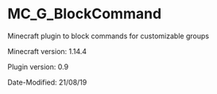 # MC_G_BlockCommand
Minecraft plugin to block commands for customizable groups

Minecraft version: 1.14.4

Plugin version: 0.9

Date-Modified: 21/08/19
